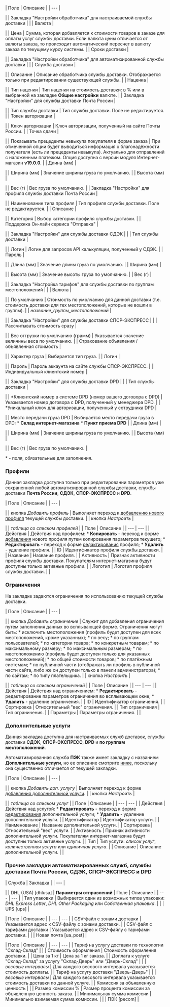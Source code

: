 | Поле | Описание |
| --- |

|
| Закладка "Настройки обработчика" для настраиваемой службы доставки | |
| Валюта |

|
| Цена | Сумма, которая добавляется к стоимости товаров в заказе для оплаты услуг службы доставки.   Если валюта цены отличается от валюты заказа, то происходит автоматический пересчет в валюту заказа по текущему курсу системы. |
| Сроки доставки |

|
| Закладка "Настройки обработчика" для автоматизированной службы доставки | |
| Служба доставки |

|
| Описание | Описание обработчика службы доставки. Отображается только при редактировании существующей службы. |
| Наценка |

|
| Тип наценки | Тип наценки на стоимость доставки: в % или в выбранной на закладке **Общие настройки** валюте. |
| Закладка "Настройки" для службы доставки Почта России |

|
| Тип службы доставки | Тип службы доставки. Поле не редактируется. |
| Токен авторизации |

|
| Ключ авторизации | Ключ авторизации, полученный на сайте Почты России. |
| Точка сдачи |

|
| Показывать прецеденты невыкупа покупателя в форме заказа | При отмеченной опции будет выводиться информация о благонадёжности  получателя (есть ли прецеденты невыкупа). Актуально для отправлений с наложенным платежом. Опция доступна с версии модуля Интернет-магазин **v19.0.0**. |
| Длина (мм) |

|
| Ширина (мм) | Значение ширины груза по умолчанию. |
| Высота (мм) |

|
| Вес (г) | Вес груза по умолчанию. |
| Закладка "Настройки" для профиля службы доставки Почта России |

|
| Наименование типа профиля | Тип профиля службы доставки. Поле не редактируется. |
| Описание |

|
| Категория | Выбор категории профиля службы доставки. |
| Поддержка Он-лайн сервиса "Отправка" |

|
| Закладка "Настройки" для службы доставки СДЭК | |
| Тип службы доставки |

|
| Логин | Логин для запросов API калькуляции, полученный у СДЭК. |
| Пароль |

|
| Длина (мм) | Значение длины груза по умолчанию. |
| Ширина (мм) |

|
| Высота (мм) | Значение высоты груза по умолчанию. |
| Вес (г) |

|
| Закладка "Настройка тарифов" для службы доставки по группам местоположений | |
| Валюта |

|
| По умолчанию | Стоимость по умолчанию для данной доставки (т.е. стоимость доставки для тех местоположений, которые не вошли в группы). |
| *название\_группы\_местоположений* |

|
| Закладка "Настройки" для службы доставки СПСР-ЭКСПРЕСС | |
| Рассчитывать стоимость сразу |

|
| Вес отгрузки по умолчанию (грамм) | Указывается значение величины веса по умолчанию. |
| Страхование объявления / объявленная стоимость |

|
| Характер груза | Выбирается тип груза. |
| Логин |

|
| Пароль | Пароль аккаунта на сайте службы СПСР-ЭКСПРЕСС. |
| Индивидуальный клиентский номер |

|
| Закладка "Настройки" для службы доставки DPD | |
| Тип службы доставки |

|
| \*Клиентский номер в системе DPD (номер вашего договора с DPD) | Указывается номер договора с DPD, полученный у менеджера DPD. |
| \*Уникальный ключ для авторизации, полученный у сотрудника DPD |

|
| Место передачи груза DPD | Выбирается место передачи груза в DPD:  * **Склад интернет-магазина** * **Пункт приема DPD** |
| Длина (мм) |

|
| Ширина (мм) | Значение ширины груза по умолчанию. |
| Высота (мм) |

|
| Вес (г) | Вес груза по умолчанию. |

\* - поля, обязательные для заполнения.

### Профили

Данная закладка доступна только при редактировании параметров уже сохраненной любой автоматизированной службы доставки, службы доставки **Почта России**, **СДЭК**, **СПСР-ЭКСПРЕСС** и **DPD**.

| Поле | Описание |
| --- |

|
| кнопка *Добавить профиль* | Выполняет переход к [добавлению нового профиля](/user_help/store/sale/settings/delivery/sale_delivery_profile_edit.php) текущей службы доставки. |
| кнопка *Настроить* |

|
| *таблица со списком профилей* | | Поле | Описание | | --- | --- | | Действия | Действия над профилем:  * **Копировать** - переход к форме [добавления](/user_help/store/sale/settings/delivery/sale_delivery_profile_edit.php) нового профиля путем копирования параметров текущего; * **Редактировать** - переход к форме [редактирования](/user_help/store/sale/settings/delivery/sale_delivery_profile_edit.php) профиля; * **Удалить** - удаление профиля. | | ID | Идентификатор профиля службы доставки. | | Название | Название профиля. | | Активность | Признак активности профиля службы доставки. Покупателям интернет-магазина будут доступны только активные профили. | | Логотип | Логотип профиля службы доставки. | |

### Ограничения

На закладке задаются ограничения по использованию текущей службы доставки.

| Поле | Описание |
| --- |

|
| кнопка *Добавить ограничение* | Служит для добавления ограничения путем заполнения данных во всплывающей форме. Ограничения могут быть:  * исключить местоположения (профиль будет доступен для всех местоположений, кроме указанных); * по весу; * по группам пользователей; * по категории товара; * по конкретным товарам; * по максимальному размеру; * по максимальным размерам; * по местоположению (профиль будет доступен только для указанных местоположений); * по общей стоимости товаров; * по платёжным системам; * по публичной части (отображать ли профиль в публичной части сайта, либо же он доступен только в панели администратора); * по сайтам; * по типу плательщика. |
| кнопка *Настроить* |

|
| *таблица со списком ограничений* | | Поле | Описание | | --- | --- | | Действия | Действия над ограничением:  * **Редактировать** - редактирование параметров ограничения во всплывающем окне; * **Удалить** - удаление ограничения. | | ID | Идентификатор ограничения. | | Сортировка | Относительный "вес" ограничения. | | Тип ограничения | Тип ограничения. | | Параметры | Параметры ограничения. | |

### Дополнительные услуги

Данная закладка доступна для настраиваемых служб доставок, службы доставки **СДЭК**, **СПСР-ЭКСПРЕСС**, **DPD** и **по группам местоположений**.

Автоматизированная служба **ПЭК** также имеет закладку с названием **Дополнительные услуги**, но ее описание смотрите [ниже](#pek), поскольку она существенно отличается от текущей закладки.

| Поле | Описание |
| --- |

|
| кнопка *Добавить доп. услугу* | Выполняет переход к форме [добавления дополнительной услуги](/user_help/store/sale/settings/delivery/sale_delivery_eservice_edit.php). |
| кнопка *Настроить* |

|
| *таблица со списком услуг* | | Поле | Описание | | --- | --- | | Действия | Действия над услугой:  * **Редактировать** - переход к форме [редактирования](/user_help/store/sale/settings/delivery/sale_delivery_eservice_edit.php) дополнительной услуги; * **Удалить** - удаление дополнительной услуги. | | Идентификатор | Идентификатор услуги. | | Наименование | Название дополнительной услуги. | | Сортировка | Относительный "вес" услуги. | | Активность | Признак активности дополнительной услуги. Покупателям интернет-магазина будут доступны только активные услуги. | | Тип | Тип услуги: *список услуг*, *количественная услуга* или *единичная услуга*. | | Описание | Описание дополнительной услуги. | |

### Прочие закладки автоматизированных служб, службы доставки **Почта России**, **СДЭК**, **СПСР-ЭКСПРЕСС** и **DPD**

| Служба | Закладка |
| --- |

|
| DHL (USA) [dhlusa] | **Параметры отправлений**  | Поле | Описание | | --- | --- | | Тип упаковки | Выбирается один из возможных типов упаковки: *DHL Express Letter*, *DHL Other Packaging* или *Собственная упаковка*. | |
| UPS [ups] |

| Поле | Описание | | --- | --- | | CSV-файл с зонами доставки | Указывается адрес к CSV-файлу с зонами доставки. | | CSV-файл с тарифами доставки | Указывается адрес к CSV-файлу с тарифами доставки. | |
| Новая почта [ua\_post] |

| Поле | Описание | | --- | --- | | Тариф на услугу доставки по технологии "Склад-Склад" | | | Стоимость оформления | Стоимость оформления доставки. | | Цена за 1 кг | Цена за 1 кг заказа. | | Доплата к услуге "Склад-Склад" за услугу "Склад-Дверь" или "Дверь-Склад" | | | *весовые интервалы* | Для каждого весового интервала указывается стоимость доплаты. | | Тариф на услугу доставки "Дверь-Дверь" | | | *весовые интервалы* | Для каждого весового интервала указывается стоимость доставки по данной услуге. | | Комиссия за объявленную ценность | | | Размер комиссии % | Размер процента комиссии за объявленную ценность заказа. | | Минимальная сумма комиссии | Минимально взимаемая сумма комиссии. | |
| ПЭК [pecom] |